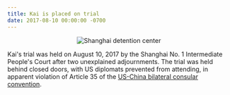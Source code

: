 ```yaml
---
title: Kai is placed on trial
date: 2017-08-10 00:00:00 -0700
---
```


<p align="center">
	<img src="https://static.seattletimes.com/wp-content/uploads/2017/08/109008293f0f4d908fd93ec0a9211cd8-780x556.jpg" alt="Shanghai detention center"/>
</p>

Kai's trial was held on August 10, 2017 by the Shanghai No. 1 Intermediate People's Court after two unexplained adjournments. The trial was held behind closed doors, with US diplomats prevented from attending, in apparent violation of Article 35 of the [US-China bilateral consular convention](https://travel.state.gov/content/travel/en/legal/travel-legal-considerations/intl-treaties/Bilateral-Consular-Conventions/Chinese-Treaty.html). 